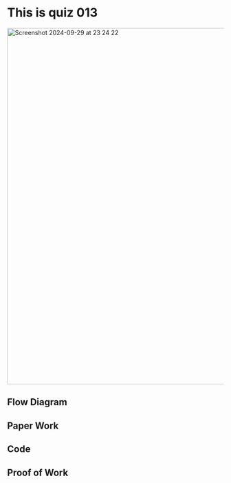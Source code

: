 # This is quiz 013

<img width="827" alt="Screenshot 2024-09-29 at 23 24 22" src="https://github.com/user-attachments/assets/4f2674d2-8617-43f1-990d-7732b0fe3b27">


## Flow Diagram





## Paper Work




## Code





## Proof of Work





